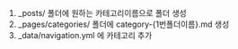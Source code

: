 1. _posts/ 폴더에 원하는 카테고리이름으로 폴더 생성
2. _pages/categories/ 폴더에 category-{1번폴더이름}.md 생성
3. _data/navigation.yml 에 카테고리 추가